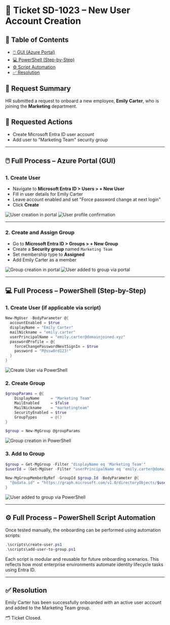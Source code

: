 # 🎫 Ticket SD-1023 – New User Account Creation

## 📘 Table of Contents

- [🖱️ GUI (Azure Portal)](#full-process--azure-portal-gui)
- [💻 PowerShell (Step-by-Step)](#full-process--powershell-step-by-step)
- [⚙️ Script Automation](#full-process--powershell-script-automation)
- [✅ Resolution](#resolution)


## 📄 Request Summary
HR submitted a request to onboard a new employee, **Emily Carter**, who is joining the **Marketing** department.

## 📝 Requested Actions
- Create Microsoft Entra ID user account
- Add user to "Marketing Team" security group

---

## 🖱️ Full Process – Azure Portal (GUI)

### 1. Create User
- Navigate to **Microsoft Entra ID > Users > + New User**
- Fill in user details for Emily Carter
- Leave account enabled and set "Force password change at next login"
- Click **Create**

![User creation in portal](./gui/create-user-portal.png)
![User profile confirmation](./gui/emily-carter-created.png)

---

### 2. Create and Assign Group
- Go to **Microsoft Entra ID > Groups > + New Group**
- Create a **Security group** named `Marketing Team`
- Set membership type to **Assigned**
- Add Emily Carter as a member

![Group creation in portal](./gui/create-group-portal.png)
![User added to group via portal](./gui/add-user-to-group-portal.png)

---

## 💻 Full Process – PowerShell (Step-by-Step)

### 1. Create User (if applicable via script)
```powershell
New-MgUser -BodyParameter @{
  accountEnabled = $true
  displayName = "Emily Carter"
  mailNickname = "emily.carter"
  userPrincipalName = "emily.carter@domainjoined.xyz"
  passwordProfile = @{
    forceChangePasswordNextSignIn = $true
    password = "P@ssw0rd123!"
  }
}
```
![Create User via PowerShell](./powershell/create-user-via-ps.png)

### 2. Create Group
```powershell
$groupParams = @{
    DisplayName     = "Marketing Team"
    MailEnabled     = $false
    MailNickname    = "marketingteam"
    SecurityEnabled = $true
    GroupTypes      = @()
}

$group = New-MgGroup @groupParams
```

![Group creation in PowerShell](./powershell/create-security-group-ps.png)

### 3. Add to Group
```powershell
$group = Get-MgGroup -Filter "displayName eq 'Marketing Team'"
$userId = (Get-MgUser -Filter "userPrincipalName eq 'emily.carter@domainjoined.xyz'").Id

New-MgGroupMemberByRef -GroupId $group.Id -BodyParameter @{
  "@odata.id" = "https://graph.microsoft.com/v1.0/directoryObjects/$userId"
}
```

![User added to group via PowerShell](./powershell/add-user-to-group-ps.png)

---

## ⚙️ Full Process – PowerShell Script Automation

Once tested manually, the onboarding can be performed using automation scripts:

```powershell
.\scripts\create-user.ps1
.\scripts\add-user-to-group.ps1
```

Each script is modular and reusable for future onboarding scenarios. This reflects how most enterprise environments automate identity lifecycle tasks using Entra ID.

---

## ✅ Resolution
Emily Carter has been successfully onboarded with an active user account and added to the Marketing Team group.

🗂️ Ticket Closed.
